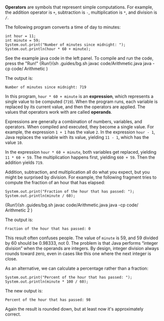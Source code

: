 **Operators** are symbols that represent simple computations.
For example, the addition operator is `+`, subtraction is `-`, multiplication is `*`, and division is `/`.

The following program converts a time of day to minutes:

```code
int hour = 11;
int minute = 59;
System.out.print("Number of minutes since midnight: ");
System.out.println(hour * 60 + minute);
```
See the example java code in the left panel.
To compile and run the code, press the "Run!"
{Run!}(sh .guides/bg.sh javac code/Arithmetic.java java -cp code/ Arithmetic )


The output is:

```code
Number of minutes since midnight: 719
```


In this program, `hour * 60 + minute` is an **expression**, which represents a single value to be computed (`719`).
When the program runs, each variable is replaced by its current value, and then the operators are applied.
The values that operators work with are called **operands**.

Expressions are generally a combination of numbers, variables, and operators.
When compiled and executed, they become a single value.
For example, the expression `1 + 1` has the value `2`.
In the expression `hour - 1`, Java replaces the variable with its value, yielding `11 - 1`, which has the value `10`.

In the expression `hour * 60 + minute`, both variables get replaced, yielding `11 * 60 + 59`.
The multiplication happens first, yielding `660 + 59`.
Then the addition yields `719`.

Addition, subtraction, and multiplication all do what you expect, but you might be surprised by division.
For example, the following fragment tries to compute the fraction of an hour that has elapsed:

```code
System.out.print("Fraction of the hour that has passed: ");
System.out.println(minute / 60);
```

{Run!}(sh .guides/bg.sh javac code/Arithmetic.java java -cp code/ Arithmetic 2 )


The output is:

```code
Fraction of the hour that has passed: 0
```


This result often confuses people.
The value of `minute` is 59, and 59 divided by 60 should be 0.98333, not 0.
The problem is that Java performs “integer division” when the operands are integers.
By design, integer division always rounds toward zero, even in cases like this one where the next integer is close.

As an alternative, we can calculate a percentage rather than a fraction:

```code
System.out.print("Percent of the hour that has passed: ");
System.out.println(minute * 100 / 60);
```

The new output is:

```code
Percent of the hour that has passed: 98
```

Again the result is rounded down, but at least now it's approximately correct.